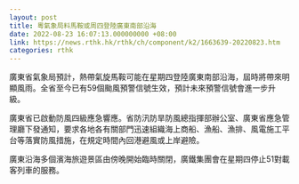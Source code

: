```yaml
---
layout: post
title: 粵氣象局料馬鞍或周四登陸廣東南部沿海
date: 2022-08-23 16:07:13.000000000 +08:00
link: https://news.rthk.hk/rthk/ch/component/k2/1663639-20220823.htm
categories: rthk
---
```


廣東省氣象局預計，熱帶氣旋馬鞍可能在星期四登陸廣東南部沿海，屆時將帶來明顯風雨。全省至今已有59個颱風預警信號生效，預計未來預警信號會進一步升級。

廣東省已啟動防風四級應急響應。省防汛防旱防風總指揮部辦公室、廣東省應急管理廳下發通知，要求各地各有關部門迅速組織海上商船、漁船、漁排、風電施工平台等落實防風措施，在規定時間內回港避風或上岸避險。

廣東沿海多個濱海旅遊景區由傍晚開始臨時關閉，廣鐵集團會在星期四停止51對載客列車的服務。
